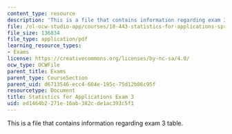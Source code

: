 ```yaml
---
content_type: resource
description: 'This is a file that contains information regarding exam 3 table. '
file: /ol-ocw-studio-app/courses/18-443-statistics-for-applications-spring-2015/ed1464b2271e16ab382cde1ac393c5f1_MIT18_443S15_Exam3Table.pdf
file_size: 136834
file_type: application/pdf
learning_resource_types:
- Exams
license: https://creativecommons.org/licenses/by-nc-sa/4.0/
ocw_type: OCWFile
parent_title: Exams
parent_type: CourseSection
parent_uid: d6713546-ecc4-604e-195c-75d12b86c95f
resourcetype: Document
title: Statistics for Applications Exam 3
uid: ed1464b2-271e-16ab-382c-de1ac393c5f1
---
```

This is a file that contains information regarding exam 3 table. 
